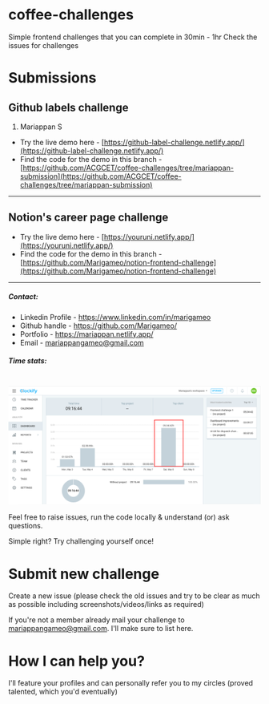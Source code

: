 # coffee-challenges

Simple frontend challenges that you can complete in 30min - 1hr
Check the issues for challenges

# Submissions

## Github labels challenge

1. Mariappan S

- Try the live demo here - [https://github-label-challenge.netlify.app/](https://github-label-challenge.netlify.app/)
- Find the code for the demo in this branch - [https://github.com/ACGCET/coffee-challenges/tree/mariappan-submission](https://github.com/ACGCET/coffee-challenges/tree/mariappan-submission)

---

## Notion's career page challenge

- Try the live demo here - [https://youruni.netlify.app/](https://youruni.netlify.app/)
- Find the code for the demo in this branch - [https://github.com/Marigameo/notion-frontend-challenge](https://github.com/Marigameo/notion-frontend-challenge)

---

##### Contact:

- Linkedin Profile - https://www.linkedin.com/in/marigameo
- Github handle - https://github.com/Marigameo/
- Portfolio - https://mariappan.netlify.app/
- Email - mariappangameo@gmail.com

##### Time stats:

<br/>
<img src='./assets/mariappan.png' alt='image-stats-sub1'>

Feel free to raise issues, run the code locally & understand (or) ask questions.

Simple right? Try challenging yourself once!

# Submit new challenge

Create a new issue (please check the old issues and try to be clear as much as possible including screenshots/videos/links as required)

If you're not a member already mail your challenge to mariappangameo@gmail.com. I'll make sure to list here.

# How I can help you?

I'll feature your profiles and can personally refer you to my circles (proved talented, which you'd eventually)
